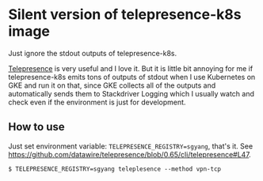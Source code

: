 # Silent version of telepresence-k8s image

Just ignore the stdout outputs of telepresence-k8s.

[Telepresence](https://www.telepresence.io) is very useful and I love it.
But it is little bit annoying for me if telepresence-k8s emits tons of outputs of stdout when I use Kubernetes on GKE and run it on that, since GKE collects all of the outputs and automatically sends them to Stackdriver Logging which I usually watch and check even if the environment is just for development.

## How to use

Just set environment variable: `TELEPRESENCE_REGISTRY=sgyang`, that's it. See https://github.com/datawire/telepresence/blob/0.65/cli/telepresence#L47.

```
$ TELEPRESENCE_REGISTRY=sgyang teleplesence --method vpn-tcp
```
